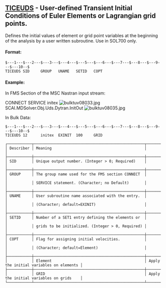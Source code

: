 ## [TICEUDS](https://help.hexagonmi.com/bundle/MSC_Nastran_2022.4/page/Nastran_Combined_Book/qrg/bulktuv/TOC.TICEUDS.xhtml) - User-defined Transient Initial Conditions of Euler Elements or Lagrangian grid points.

Defines the initial values of element or grid point variables at the beginning of the analysis by a user written subroutine. Use in SOL700 only.

#### Format:

```nastran
$---1---$---2---$---3---$---4---$---5---$---6---$---7---$---8---$---9---$---10--$
TICEUDS SID     GROUP   UNAME   SETID   COPT                                    
```
#### Example:

In FMS Section of the MSC Nastran input stream:

CONNECT SERVICE initex  ![bulktuv08033.jpg](https://help-be.hexagonmi.com/bundle/MSC_Nastran_2022.4/page/Nastran_Combined_Book/qrg/bulktuv/../../../assets/bulktuv08033.jpg?_LANG=enus) SCAI.MDSolver.Obj.Uds.Dytran.InitOut ![bulktuv08035.jpg](https://help-be.hexagonmi.com/bundle/MSC_Nastran_2022.4/page/Nastran_Combined_Book/qrg/bulktuv/../../../assets/bulktuv08035.jpg?_LANG=enus)

In Bulk Data:

```nastran
$---1---$---2---$---3---$---4---$---5---$---6---$---7---$---8---$---9---$---10--$
TICEUDS 12      initex  EXINIT  100     GRID                                    
```
```text
┌───────────┬──────────────────────────────────────────────────┬─────────────────────────────────────────┐
│ Describer │ Meaning                                          │                                         │
├───────────┼──────────────────────────────────────────────────┼─────────────────────────────────────────┤
│ SID       │ Unique output number. (Integer > 0; Required)    │                                         │
├───────────┼──────────────────────────────────────────────────┼─────────────────────────────────────────┤
│ GROUP     │ The group name used for the FMS section CONNECT  │                                         │
│           │ SERVICE statement. (Character; no Default)       │                                         │
├───────────┼──────────────────────────────────────────────────┼─────────────────────────────────────────┤
│ UNAME     │ User subroutine name associated with the entry.  │                                         │
│           │ (Character; default=EXINIT)                      │                                         │
├───────────┼──────────────────────────────────────────────────┼─────────────────────────────────────────┤
│ SETID     │ Number of a SET1 entry defining the elements or  │                                         │
│           │ grids to be initialized. (Integer > 0, Required) │                                         │
├───────────┼──────────────────────────────────────────────────┼─────────────────────────────────────────┤
│ COPT      │ Flag for assigning initial velocities.           │                                         │
│           │ (Character; default=Element)                     │                                         │
├───────────┼──────────────────────────────────────────────────┼─────────────────────────────────────────┤
│           │ Element                                          │ Apply the initial variables on elements │
├───────────┼──────────────────────────────────────────────────┼─────────────────────────────────────────┤
│           │ GRID                                             │ Apply the initial variables on grids    │
└───────────┴──────────────────────────────────────────────────┴─────────────────────────────────────────┘
```
